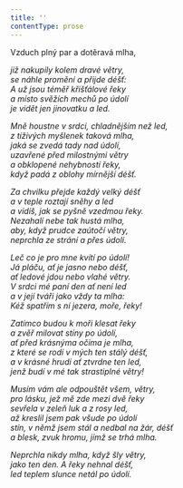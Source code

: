 ```yaml
---
title: ''
contentType: prose
---
```


Vzduch plný par a dotěravá mlha,

_již nakupily kolem dravé větry,  
se náhle promění a přijde déšť:  
A už jsou téměř křišťálové řeky  
a místo svěžích mechů po údolí  
je vidět jen jinovatku a led._

_Mně houstne v srdci, chladnějším než led,  
z tíživých myšlenek taková mlha,  
jaká se zvedá tady nad údolí,  
uzavřené před milostnými větry  
a obklopené nehybností řeky,  
když padá z oblohy mírnější déšť._

_Za chvilku přejde každý velký déšť  
a v teple roztají sněhy a led  
a vidíš, jak se pyšně vzedmou řeky.  
Nezahalí nebe tak hustá mlha,  
aby, když prudce zaútočí větry,  
neprchla ze strání a přes údolí._

_Leč co je pro mne kvítí po údolí!  
Já pláču, ať je jasno nebo déšť,  
ať ledové jdou nebo vlahé větry.  
V srdci mé paní den ať není led  
a v její tváři jako vždy ta mlha:  
Kéž spatřím s ní jezera, moře, řeky!_

_Zatímco budou k moři klesat řeky  
a zvěř milovat stíny po údolí,  
ať před krásnýma očima je mlha,  
z které se rodí v mých ten stálý déšť,  
a v krásné hrudi ať ztvrdne ten led,  
jenž budí v mé tak strastiplné větry!_

_Musím vám ale odpouštět všem, větry,  
pro lásku, jež mě zde mezi dvě řeky  
sevřela v zeleň luk a z rosy led,  
až kreslil jsem pak všude po údolí  
stín, v němž jsem stál a nedbal na žár, déšť  
a blesk, zvuk hromu, jímž se trhá mlha._

_Neprchla nikdy mlha, když šly větry,  
jako ten den. A řeky nehnal déšť,  
led teplem slunce netál po údolí._
